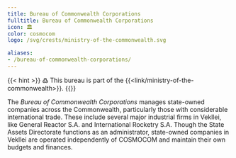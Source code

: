 ```yaml
---
title: Bureau of Commonwealth Corporations
fulltitle: Bureau of Commonwealth Corporations
icon: 🏛️
color: cosmocom
logo: /svg/crests/ministry-of-the-commonwealth.svg

aliases:
- /bureau-of-commonwealth-corporations/
---
```

{{< hint >}}
߷ This bureau is part of the {{<link/ministry-of-the-commonwealth>}}.
{{</hint>}}

The *Bureau of Commonwealth Corporations* manages state-owned companies across the Commonwealth, particularly those with considerable international trade. These include several major industrial firms in Vekllei, like General Reactor S.A. and International Rocketry S.A. Though the State Assets Directorate functions as an administrator, state-owned companies in Vekllei are operated independently of COSMOCOM and maintain their own budgets and finances.